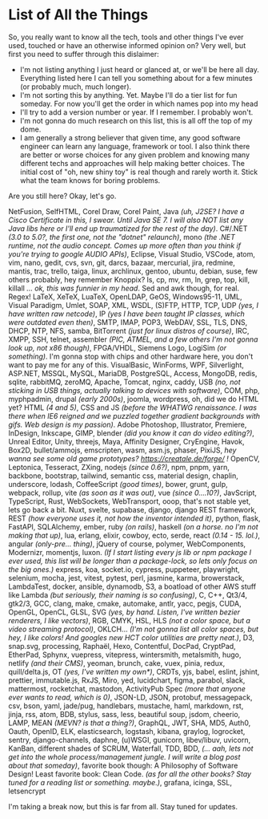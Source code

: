 # List of All the Things

So, you really want to know all the tech, tools and other things I've ever used, touched or have an otherwise informed opinion on? Very well, but first you need to suffer through this dislaimer:

- I'm not listing anything I just heard or glanced at, or we'll be here all day. Everything listed here I can tell you something about for a few minutes (or probably much, much longer).
- I'm not sorting this by anything. Yet. Maybe I'll do a tier list for fun someday. For now you'll get the order in which names pop into my head
- I'll try to add a version number or year. If I remember. I probably won't.
- I'm not gonna do much research on this list, this is all off the top of my dome.
- I am generally a strong believer that given time, any good software engineer can learn any language, framework or tool. I also think there are better or worse choices for any given problem and knowing many different techs and approaches will help making better choices. The initial cost of "oh, new shiny toy" is real though and rarely worth it. Stick what the team knows for boring problems.

Are you still here? Okay, let's go.

<div class="infodump">

NetFusion, SelfHTML, Corel Draw, Corel Paint, Java *(uh, J2SE? I have a Cisco Certificate in this, I swear. Until Java SE 7. I will also NOT list any Java libs here or I'll end up traumatized for the rest of the day)*. C#/.NET *(3.0 to 5.0?, the first one, not the "dotnet" relaunch)*, mono *(the .NET runtime, not the audio concept. Comes up more often than you think if you're trying to google AUDIO APIs)*, Eclipse, Visual Studio, VSCode, atom, vim, nano, gedit, cvs, svn, git, darcs, bazaar, mercurial, jira, redmine, mantis, trac, trello, taiga, linux, archlinux, gentoo, ubuntu, debian, suse, few others probably, hey remember Knoppix? ls, cp, mv, rm, ln, grep, top, kill, killall *… ok, this was funnier in my head*. Sed and awk though, for real. Regex! LaTeX, XeTeX, LuaTeX, OpenLDAP, GeOS, Windows95-11, UML, Visual Paradigm, Umlet, SOAP, XML, WSDL, (S)FTP, HTTP, TCP, UDP *(yes, I have written raw netcode)*, IP *(yes I have been taught IP classes, which were outdated even then)*, SMTP, IMAP, POP3, WebDAV, SSL, TLS, DNS, DHCP, NTP, NFS, samba, BitTorrent *(just for linux distros of course)*, IRC, XMPP, SSH, telnet, assembler *(PIC, ATMEL, and a few others I'm not gonna look up, not x86 though)*, FPGA/VHDL, Siemens Logo, LogiSim *(or something)*. I'm gonna stop with chips and other hardware here, you don't want to pay me for any of this. VisualBasic, WinForms, WPF, Silverlight, ASP.NET, MSSQL, MySQL, MariaDB, PostgreSQL, Access, MongoDB, redis, sqlite, rabbitMQ, zeroMQ, Apache, Tomcat, nginx, caddy, USB *(no, not sticking in USB things, actually talking to devices with software)*, COM, php, myphpadmin, drupal *(early 2000s)*, joomla, wordpress, oh, did we do HTML yet? HTML *(4 and 5)*, CSS and JS *(before the WHATWG renaissance. I was there when IE6 reigned and we puzzled together gradient backgrounds with gifs. Web design is my passion)*. Adobe Photoshop, Illustrator, Premiere, InDesign, Inkscape, GIMP, blender *(did you know it can do video editing?)*, Unreal Editor, Unity, threejs, Maya, Affinity Designer, CryEngine, Havok, Box2D, bullet/ammojs, emscripten, wasm, asm.js, phaser, PixiJS, *hey wanna see some old game prototypes? https://creatale.de/forge/ !* OpenCV, Leptonica, Tesseract, ZXing, nodejs *(since 0.6?)*, npm, pnpm, yarn, backbone, bootstrap, tailwind, semantic css, material design, chaplin, underscore, lodash, CoffeeScript *(good times)*, bower, grunt, gulp, webpack, rollup, vite *(as soon as it was out)*, vue *(since 0.…10?)*, JavScript, TypeScript, Rust, WebSockets, WebTransport, ooop, that's not stable yet, lets go back a bit. Nuxt, svelte, supabase, django, django REST framework, REST *(how everyone uses it, not how the inventor intended it)*, python, flask, FastAPI, SQLAlchemy, ember, ruby *(on rails)*, haskell *(on a horse. no I'm not making that up)*, lua, erlang, elixir, cowboy, ecto, serde, react *(0.14 - 15. lol.)*, angular *(only-pre… thing)*, jQuery of course, polymer, WebComponents, Modernizr, momentjs, luxon. *(If I start listing every js lib or npm package I ever used, this list will be longer than a package-lock, so lets only focus on the big ones.)* express, koa, socket.io, cypress, puppeteer, playwright, selenium, mocha, jest, vitest, pytest, perl, jasmine, karma, browerstack, LambdaTest, docker, ansible, dynamodb, S3, a boatload of other AWS stuff like Lambda *(but seriously, their naming is so confusing)*, C, C++, Qt3/4, gtk2/3, GCC, clang, make, cmake, automake, antlr, yacc, pegjs, CUDA, OpenGL, OpenCL, GLSL, SVG *(yes, by hand. Listen, I've written bezier renderers, I like vectors)*, RGB, CMYK, HSL, HLS *(not a color space, but a video streaming protocol)*, OKLCH… *(I'm not gonna list all color spaces, but hey, I like colors! And googles new HCT color utilities are pretty neat.)*, D3, snap.svg, processing, Raphaël, Hexo, Contentful, DocPad, CryptPad, EtherPad, Sphynx, vuepress, vitepress, wintersmith, metalsmith, hugo, netlify *(and their CMS)*, yeoman, brunch, cake, vuex, pinia, redux, quill/delta.js, OT *(yes, I've written my own\*)*, CRDTs, yjs, babel, eslint, jshint, prettier, immutable.js, RxJS, Miro, yed, lucidchart, figma, parabol, slack, mattermost, rocketchat, mastodon, ActivityPub Spec *(more that anyone ever wants to read, which is 0)*, JSON-LD, JSON, protobuf, messagepack, csv, bson, yaml, jade/pug, handlebars, mustache, haml, markdown, rst, jinja, rss, atom, BDB, stylus, sass, less, beautiful soup, jsdom, cheerio, LAMP, MEAN *(MEVN? is that a thing?)*, GraphQL, JWT, SHA, MD5, Auth0, Oauth, OpenID, ELK, elasticsearch, logstash, kibana, graylog, logrocket, sentry, django-channels, daphne, (u)WSGI, gunicorn, libev/libuv, uvicorn, KanBan, different shades of SCRUM, Waterfall, TDD, BDD, *(… aah, lets not get into the whole process/management jungle. I will write a blog post about that someday)*, favorite book though: A Philosophy of Software Design! Least favorite book: Clean Code. *(as for all the other books? Stay tuned for a reading list or something. maybe.)*, grafana, icinga, SSL, letsencrypt


</div>

I'm taking a break now, but this is far from all. Stay tuned for updates.
